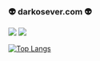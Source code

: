 ### 👽 darkosever.com 👽

<img src="https://github-readme-stats.vercel.app/api?username=darkosever&&show_icons=true&title_color=adbabd&icon_color=adbabd&text_color=adbabd&bg_color=22272e">

<img src="https://github-readme-stats.vercel.app/api/pin/?username=darkosever&repo=talktalk">

[![Top Langs](https://github-readme-stats.vercel.app/api/top-langs/?username=darkosever&layout=compact)](https://github.com/anuraghazra/github-readme-stats)
